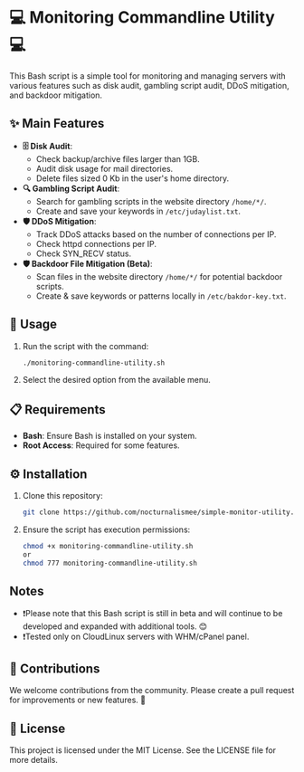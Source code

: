 # 💻 Monitoring Commandline Utility 💻

This Bash script is a simple tool for monitoring and managing servers with various features such as disk audit, gambling script audit, DDoS mitigation, and backdoor mitigation.

## ✨ Main Features

- **🗄️ Disk Audit**:
  - Check backup/archive files larger than 1GB.
  - Audit disk usage for mail directories.
  - Delete files sized 0 Kb in the user's home directory.
- **🔍 Gambling Script Audit**:
  - Search for gambling scripts in the website directory `/home/*/`.
  - Create and save your keywords in `/etc/judaylist.txt`.
- **🛡️ DDoS Mitigation**:
  - Track DDoS attacks based on the number of connections per IP.
  - Check httpd connections per IP.
  - Check SYN_RECV status.
- **🛡️ Backdoor File Mitigation (Beta)**:
  - Scan files in the website directory `/home/*/` for potential backdoor scripts.
  - Create & save keywords or patterns locally in `/etc/bakdor-key.txt`.

## 🚀 Usage

1. Run the script with the command:
   ```bash
   ./monitoring-commandline-utility.sh
   ```
2. Select the desired option from the available menu.

## 📋 Requirements

- **Bash**: Ensure Bash is installed on your system.
- **Root Access**: Required for some features.

## ⚙️ Installation

1. Clone this repository:
   ```bash
   git clone https://github.com/nocturnalismee/simple-monitor-utility.git
   ```
2. Ensure the script has execution permissions:
   ```bash
   chmod +x monitoring-commandline-utility.sh
   or
   chmod 777 monitoring-commandline-utility.sh
   ```
## Notes

- ❗Please note that this Bash script is still in beta and will continue to be developed and expanded with additional tools. 😊
- ❗Tested only on CloudLinux servers with WHM/cPanel panel.

## 🤝 Contributions

We welcome contributions from the community. Please create a pull request for improvements or new features. 🤗

## 📄 License

This project is licensed under the MIT License. See the LICENSE file for more details.
